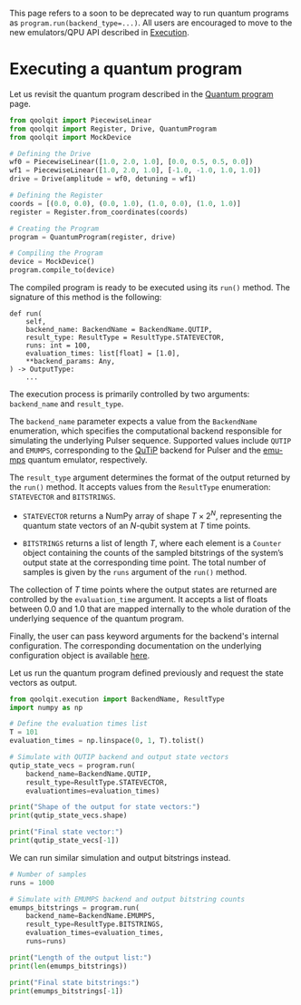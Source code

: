 This page refers to a soon to be deprecated way to run quantum programs as `program.run(backend_type=...)`.
All users are encouraged to move to the new emulators/QPU API described in [Execution](./execution.md).

# Executing a quantum program

Let us revisit the quantum program described in the [Quantum program](./programs.md) page.

```python exec="on" source="material-block" result="json" session="drives"
from qoolqit import PiecewiseLinear
from qoolqit import Register, Drive, QuantumProgram
from qoolqit import MockDevice

# Defining the Drive
wf0 = PiecewiseLinear([1.0, 2.0, 1.0], [0.0, 0.5, 0.5, 0.0])
wf1 = PiecewiseLinear([1.0, 2.0, 1.0], [-1.0, -1.0, 1.0, 1.0])
drive = Drive(amplitude = wf0, detuning = wf1)

# Defining the Register
coords = [(0.0, 0.0), (0.0, 1.0), (1.0, 0.0), (1.0, 1.0)]
register = Register.from_coordinates(coords)

# Creating the Program
program = QuantumProgram(register, drive)

# Compiling the Program
device = MockDevice()
program.compile_to(device)
```

The compiled program is ready to be executed using its `run()` method. The signature of this method is the following:
```
def run(
    self,
    backend_name: BackendName = BackendName.QUTIP,
    result_type: ResultType = ResultType.STATEVECTOR,
    runs: int = 100,
    evaluation_times: list[float] = [1.0],
    **backend_params: Any,
) -> OutputType:
    ...
```

The execution process is primarily controlled by two arguments: `backend_name` and `result_type`.

The `backend_name` parameter expects a value from the `BackendName` enumeration, which specifies the computational backend responsible for simulating the underlying Pulser sequence. Supported values include `QUTIP` and `EMUMPS`, corresponding to the [QuTiP](https://qutip.readthedocs.io/en/qutip-5.2.x/) backend for Pulser and the [emu-mps](https://pasqal-io.github.io/emulators/latest/emu_mps/) quantum emulator, respectively.

The `result_type` argument determines the format of the output returned by the `run()` method. It accepts values from the `ResultType` enumeration: `STATEVECTOR` and `BITSTRINGS`.

- `STATEVECTOR` returns a NumPy array of shape $T \times 2^N$, representing the quantum state vectors of an $N$-qubit system at $T$ time points.

- `BITSTRINGS` returns a list of length $T$, where each element is a `Counter` object containing the counts of the sampled bitstrings of the system’s output state at the corresponding time point. The total number of samples is given by the `runs` argument of the `run()` method.

The collection of $T$ time points where the output states are returned are controlled by the `evaluation_time` argument. It accepts a list of floats between 0.0 and 1.0 that are mapped internally to the whole duration of the underlying sequence of the quantum program.

Finally, the user can pass keyword arguments for the backend's internal configuration. The corresponding documentation on the underlying configuration object is available [here](https://pulser.readthedocs.io/en/stable/apidoc/_autosummary/pulser.backend.EmulationConfig.html#emulationconfig).

Let us run the quantum program defined previously and request the state vectors as output.

```python exec="on" source="material-block" result="json" session="drives"
from qoolqit.execution import BackendName, ResultType
import numpy as np

# Define the evaluation times list
T = 101
evaluation_times = np.linspace(0, 1, T).tolist()

# Simulate with QUTIP backend and output state vectors
qutip_state_vecs = program.run(
    backend_name=BackendName.QUTIP,
    result_type=ResultType.STATEVECTOR,
    evaluationtimes=evaluation_times)

print("Shape of the output for state vectors:")
print(qutip_state_vecs.shape)

print("Final state vector:")
print(qutip_state_vecs[-1])
```

We can run similar simulation and output bitstrings instead.

```python exec="on" source="material-block" result="json" session="drives"
# Number of samples
runs = 1000

# Simulate with EMUMPS backend and output bitstring counts
emumps_bitstrings = program.run(
    backend_name=BackendName.EMUMPS,
    result_type=ResultType.BITSTRINGS,
    evaluation_times=evaluation_times,
    runs=runs)

print("Length of the output list:")
print(len(emumps_bitstrings))

print("Final state bitstrings:")
print(emumps_bitstrings[-1])
```
